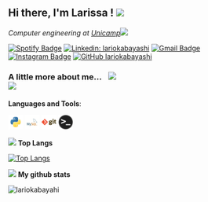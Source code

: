 <h2> Hi there, I'm Larissa ! <img src="https://media0.giphy.com/media/fSAxCC2BDAmC9kxl0N/giphy.gif?cid=ecf05e47btw5mcz0bwilzbsrhg87gc95plu6zay0a34o6uci&rid=giphy.gif&ct=s" width="50"></h2>

<p><em>Computer engineering at <a href="https://www.unicamp.br/unicamp/">Unicamp</a><img src="https://media3.giphy.com/media/JOAWuYQBo4UJZI8XLA/giphy.gif" width="30"></br></em></p>

[![Spotify Badge](https://img.shields.io/badge/lari-1ED760?&style=for-the-badge&logo=spotify&logoColor=white&link=https://open.spotify.com/user/31awmoeevqhnxxsqphceigodfbja)](https://open.spotify.com/user/31awmoeevqhnxxsqphceigodfbja)
[![Linkedin: lariokabayashi](https://img.shields.io/badge/-larissaokabayashi-blue?style=flat-square&logo=Linkedin&logoColor=white&link=https://www.linkedin.com/in/larissa-okabayashi-ab1648220/)](https://www.linkedin.com/in/larissa-okabayashi-ab1648220/)
[![Gmail Badge](https://img.shields.io/badge/-lariokabayashi@gmail.com-c14438?style=flat-square&logo=Gmail&logoColor=white&link=mailto:lariokabayashi@gmail.com)](mailto:lariokabayashi@gmail.com)
[![Instagram Badge](https://img.shields.io/badge/-@lariokabayashi-F44747?style=flat-square&labelColor=F44747&logo=instagram&logoColor=white&link=https://instagram.com/lariokabayashi)](https://instagram.com/lariokabayashi)
[![GitHub lariokabayashi](https://img.shields.io/github/followers/lariokabayashi?label=follow&style=social)](https://github.com/lariokabayashi)

### <img align='right' src="https://media1.giphy.com/media/dWxO36Jzd6bTSt5dIY/giphy.gif?cid=ecf05e47vwulprc0o1355rju59hjote7hm50atjord1xyjl8&rid=giphy.gif&ct=s" width="300">

### A little more about me...<img src="https://media3.giphy.com/media/ErkrwVSN4Bc1Dk7Wiq/giphy.gif" width="50">

**Languages and Tools**:
    
<code><img height="30" src="https://raw.githubusercontent.com/github/explore/80688e429a7d4ef2fca1e82350fe8e3517d3494d/topics/python/python.png"></code>
<code><img height="30" src="https://raw.githubusercontent.com/github/explore/80688e429a7d4ef2fca1e82350fe8e3517d3494d/topics/mysql/mysql.png"></code>
<code><img height="30" src="https://raw.githubusercontent.com/github/explore/80688e429a7d4ef2fca1e82350fe8e3517d3494d/topics/git/git.png"></code>
<code><img height="30" src="https://raw.githubusercontent.com/github/explore/80688e429a7d4ef2fca1e82350fe8e3517d3494d/topics/terminal/terminal.png"></code>
 
 
<img src="https://media0.giphy.com/media/lr7bF4mOc53LwMkaJz/giphy.gif?cid=ecf05e4710sl9bbqexarhxrhignn69voze6w4x7nnu1g6mns&rid=giphy.gif&ct=s" width="50"> **Top Langs**
 
[![Top Langs](https://github-readme-stats.vercel.app/api/top-langs/?username=lariokabayashi&layout=compact)](https://github.com/lariokabayashi/github-readme-stats)
 
 
 
<img src="https://media0.giphy.com/media/lr7bF4mOc53LwMkaJz/giphy.gif?cid=ecf05e4710sl9bbqexarhxrhignn69voze6w4x7nnu1g6mns&rid=giphy.gif&ct=s" width="50">  **My github stats**

<p align="left"> <img src="https://github-readme-stats.vercel.app/api?username=lariokabayashi&show_icons=true&include_all_commits&theme=swift" alt="lariokabayahi" />

 
